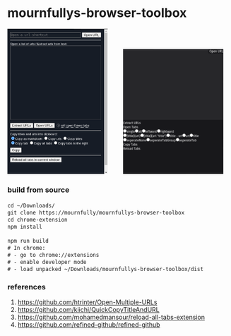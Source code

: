 # mournfullys-browser-toolbox

<p float="center">
    <img src="./docs/legacy.png" width="45%"/>
    &nbsp; &nbsp; &nbsp; &nbsp;
    <img src="./docs/current.png" width="45%"/>
</p>

### build from source
```shell
cd ~/Downloads/
git clone https://mournfully/mournfullys-browser-toolbox
cd chrome-extension
npm install

npm run build
# In chrome:
# - go to chrome://extensions
# - enable developer mode
# - load unpacked ~/Downloads/mournfullys-browser-toolbox/dist 
```

### references
1. https://github.com/htrinter/Open-Multiple-URLs
2. https://github.com/kiichi/QuickCopyTitleAndURL
3. https://github.com/mohamedmansour/reload-all-tabs-extension
4. https://github.com/refined-github/refined-github


